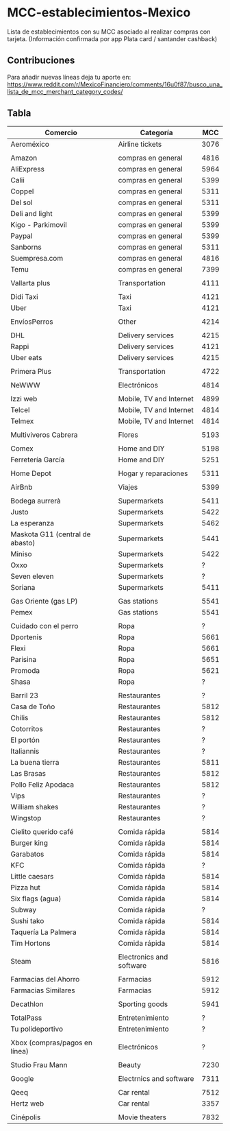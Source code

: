 # MCC-establecimientos-Mexico
Lista de establecimientos con su MCC asociado al realizar compras con tarjeta.
(Información confirmada por app Plata card / santander cashback)

## Contribuciones
Para añadir nuevas líneas deja tu aporte en:
https://www.reddit.com/r/MexicoFinanciero/comments/16u0f87/busco_una_lista_de_mcc_merchant_category_codes/

## Tabla
Comercio | Categoría | MCC
-------- | --------- | ---
Aeroméxico | Airline tickets | 3076
||
Amazon | compras en general | 4816
AliExpress | compras en general | 5964
Calii | compras en general | 5399
Coppel | compras en general | 5311
Del sol | compras en general | 5311
Deli and light | compras en general | 5399
Kigo - Parkimovil | compras en general | 5399
Paypal | compras en general | 5399
Sanborns | compras en general | 5311
Suempresa.com | compras en general | 4816
Temu | compras en general | 7399
||
Vallarta plus | Transportation | 4111
||
Didi Taxi | Taxi | 4121
Uber | Taxi | 4121
||
EnvíosPerros | Other | 4214
||
DHL | Delivery services | 4215
Rappi | Delivery services | 4121
Uber eats | Delivery services | 4215
||
Primera Plus | Transportation | 4722
||
NeWWW | Electrónicos | 4814
||
Izzi web | Mobile, TV and Internet | 4899
Telcel | Mobile, TV and Internet | 4814
Telmex | Mobile, TV and Internet | 4814
||
Multiviveros Cabrera | Flores | 5193
||
Comex | Home and DIY | 5198
Ferretería García | Home and DIY | 5251
||
Home Depot | Hogar y reparaciones | 5311
||
AirBnb | Viajes | 5399
||
Bodega aurrerà | Supermarkets | 5411
Justo | Supermarkets | 5422
La esperanza | Supermarkets | 5462
Maskota G11 (central de abasto) | Supermarkets | 5441
Miniso | Supermarkets | 5422
Oxxo | Supermarkets | ?
Seven eleven | Supermarkets | ?
Soriana | Supermarkets | 5411
||
Gas Oriente (gas LP) | Gas stations | 5541
Pemex | Gas stations | 5541
||
Cuidado con el perro | Ropa | ?
Dportenis | Ropa | 5661
Flexi | Ropa | 5661
Parisina | Ropa | 5651
Promoda | Ropa | 5621
Shasa | Ropa | ?
||
Barril 23 | Restaurantes | ?
Casa de Toño | Restaurantes | 5812
Chilis | Restaurantes | 5812
Cotorritos | Restaurantes | ?
El portón | Restaurantes | ?
Italiannis | Restaurantes | ?
La buena tierra | Restaurantes | 5811
Las Brasas | Restaurantes | 5812
Pollo Feliz Apodaca | Restaurantes | 5812
Vips | Restaurantes | ?
William shakes | Restaurantes | ?
Wingstop | Restaurantes | ?
||
Cielito querido café | Comida rápida | 5814
Burger king | Comida rápida | 5814
Garabatos | Comida rápida | 5814
KFC | Comida rápida | ?
Little caesars | Comida rápida | 5814
Pizza hut | Comida rápida | 5814
Six flags (agua) | Comida rápida | 5814
Subway | Comida rápida | ?
Sushi tako | Comida rápida | 5814
Taquería La Palmera | Comida rápida | 5814
Tim Hortons | Comida rápida | 5814
||
Steam | Electronics and software | 5816
||
Farmacias del Ahorro | Farmacias | 5912
Farmacias Similares | Farmacias | 5912
||
Decathlon | Sporting goods | 5941
||
TotalPass | Entretenimiento | ?
Tu polideportivo | Entretenimiento | ?
||
Xbox (compras/pagos en línea) | Electrónicos | ?
||
Studio Frau Mann | Beauty | 7230
||
Google | Electrnics and software | 7311
||
Qeeq | Car rental | 7512
Hertz web | Car rental | 3357
||
Cinépolis | Movie theaters | 7832

